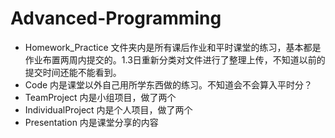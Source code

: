 # Advanced-Programming

- Homework_Practice 文件夹内是所有课后作业和平时课堂的练习，基本都是作业布置两周内提交的。1.3日重新分类对文件进行了整理上传，不知道以前的提交时间还能不能看到。
- Code 内是课堂以外自己用所学东西做的练习。不知道会不会算入平时分？
- TeamProject 内是小组项目，做了两个
- IndividualProject 内是个人项目，做了两个
- Presentation 内是课堂分享的内容


